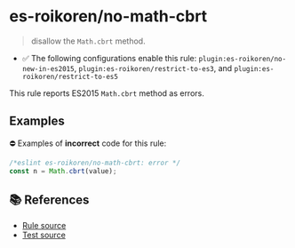 # es-roikoren/no-math-cbrt
> disallow the `Math.cbrt` method.

- ✅ The following configurations enable this rule: `plugin:es-roikoren/no-new-in-es2015`, `plugin:es-roikoren/restrict-to-es3`, and `plugin:es-roikoren/restrict-to-es5`

This rule reports ES2015 `Math.cbrt` method as errors.

## Examples

⛔ Examples of **incorrect** code for this rule:

```js
/*eslint es-roikoren/no-math-cbrt: error */
const n = Math.cbrt(value);
```

## 📚 References

- [Rule source](https://github.com/roikoren755/eslint-plugin-es/blob/v0.0.7/src/rules/no-math-cbrt.ts)
- [Test source](https://github.com/roikoren755/eslint-plugin-es/blob/v0.0.7/tests/src/rules/no-math-cbrt.ts)
